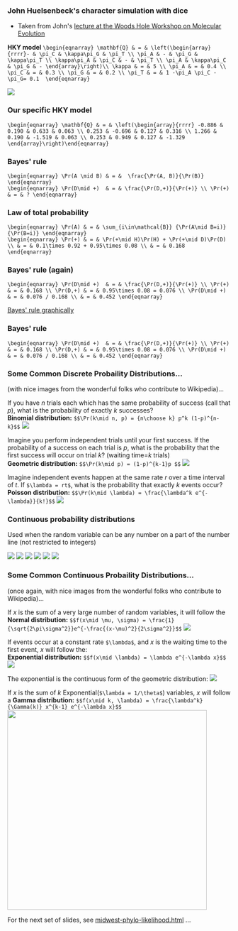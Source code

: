 ### John Huelsenbeck's character simulation with dice

  * Taken from John's [lecture at the Woods Hole Workshop on Molecular Evolution](https://molevol.mbl.edu/images/1/1a/WoodsHole2012_1.pdf)



**HKY model**
`\begin{eqnarray}
\mathbf{Q} & = & \left(\begin{array}{rrrr}- & \pi_C & \kappa\pi_G & \pi_T \\
	\pi_A & - & \pi_G & \kappa\pi_T \\ \kappa\pi_A & \pi_C & - & \pi_T \\
	\pi_A & \kappa\pi_C & \pi_G & - \end{array}\right)\\
	\kappa & = & 5 \\
		\pi_A & = & 0.4 \\
		\pi_C & = & 0.3 \\
		\pi_G & = & 0.2 \\
		\pi_T & = & 1 -\pi_A \pi_C - \pi_G= 0.1 
\end{eqnarray}`



<img src="images/hky-figure.png"/>



### Our specific HKY model
`\begin{eqnarray}
\mathbf{Q} & = & \left(\begin{array}{rrrr} -0.886 &  0.190 & 0.633 & 0.063 \\ 0.253 & -0.696 & 0.127 & 0.316 \\ 1.266 & 0.190 & -1.519 & 0.063 \\ 0.253 & 0.949 & 0.127 & -1.329 \end{array}\right)\end{eqnarray}`



### Bayes' rule
`\begin{eqnarray}
\Pr(A \mid B) & = &  \frac{\Pr(A, B)}{\Pr(B)}
\end{eqnarray}`
<br />
`\begin{eqnarray}
\Pr(D\mid +)  & = & \frac{\Pr(D,+)}{\Pr(+)} \\
\Pr(+) & = & ?
\end{eqnarray}`




### Law of total probability
`\begin{eqnarray}
\Pr(A) & = & \sum_{i\in\mathcal{B}} {\Pr(A\mid B=i)}{\Pr(B=i)}
\end{eqnarray}`
<br />
`\begin{eqnarray}
\Pr(+) & = & \Pr(+\mid H)\Pr(H) + \Pr(+\mid D)\Pr(D) \\
& = & 0.1\times 0.92 + 0.95\times 0.08 \\
& = & 0.168
\end{eqnarray}`




### Bayes' rule (again)
`\begin{eqnarray}
\Pr(D\mid +)  & = & \frac{\Pr(D,+)}{\Pr(+)} \\
\Pr(+) & = & 0.168 \\
\Pr(D,+) & = & 0.95\times 0.08 = 0.076 \\
\Pr(D\mid +)  & = & 0.076 / 0.168 \\
& = & 0.452
\end{eqnarray}`




<a href="./bayesgraph.html" target="_blank">Bayes' rule graphically</a>




### Bayes' rule
`\begin{eqnarray}
\Pr(D\mid +)  & = & \frac{\Pr(D,+)}{\Pr(+)} \\
\Pr(+) & = & 0.168 \\
\Pr(D,+) & = & 0.95\times 0.08 = 0.076 \\
\Pr(D\mid +)  & = & 0.076 / 0.168 \\
& = & 0.452
\end{eqnarray}`



### Some Common Discrete Probaility Distributions...

(with nice images from the wonderful folks who contribute to Wikipedia)...




If you have *n* trials each which has the same probability of
success (call that *p*), what is the probability of exactly *k* successes?
<br />**Binomial distribution:**
`$$\Pr(k\mid n, p) = {n\choose k} p^k (1-p)^{n-k}$$`
<img src="images/wikimedia/Binomial_distribution_pmf.svg"/>



Imagine you perform independent trials until your first success.
If the probability of a success on each trial is *p*, what is the
probability that the first success will occur on trial *k*? (waiting time=*k* trials)
<br />**Geometric distribution:**
`$$\Pr(k\mid p) = (1-p)^{k-1}p $$`
<img src="images/wikimedia/Geometric_pmf.svg"/>



Imagine independent events happen at the same rate *r* over a time
interval of *t*. If `$\lambda = rt$`, what is the probability
that exactly *k* events occur?
<br />**Poisson distribution:**
`$$\Pr(k\mid \lambda) = \frac{\lambda^k e^{-\lambda}}{k!}$$`
<img src="images/wikimedia/Poisson_pmf.svg"/>



### Continuous probability distributions
Used when the random variable can be any number on a part 
of the number line (not restricted to integers)



<img src="images/by-paul-lewis/probability-density-0.png"/>



<img src="images/by-paul-lewis/probability-density-1.png"/>



<img src="images/by-paul-lewis/probability-density-2.png"/>



<img src="images/by-paul-lewis/probability-density-3.png"/>



<img src="images/by-paul-lewis/probability-density-4.png"/>



<img src="images/by-paul-lewis/probability-density-5.png"/>



### Some Common Continuous Probaility Distributions...

(once again, with nice images from the wonderful folks who contribute to Wikipedia)...



If *x* is the sum of a very large number of random variables,
it will follow the 
<br />**Normal distribution:**
`$$f(x\mid \mu, \sigma) = \frac{1}{\sqrt{2\pi\sigma^2}}e^{-\frac{(x-\mu)^2}{2\sigma^2}}$$`
<img src="images/wikimedia/Normal_Distribution_PDF.svg"/>



If events occur at a constant rate `$\lambda$`, and
*x* is the 
waiting time to the first event, *x* will follow the:
<br />**Exponential distribution:**
`$$f(x\mid \lambda) = \lambda e^{-\lambda x}$$`
<img src="images/wikimedia/Exponential_pdf.svg"/>


The exponential is the continuous form of the geometric distribution:
<img src="images/wikimedia/Geometric_pmf.svg"/>




If *x* is the sum of *k* Exponential(`$\lambda = 1/\theta$`) variables,
*x* will follow a  **Gamma distribution:**
`$$f(x\mid k, \lambda) = \frac{\lambda^k}{\Gamma(k)} x^{k-1} e^{-\lambda x}$$`
<img height="450" src="images/wikimedia/Gamma_distribution_pdf.svg"/>



For the next set of slides, see 
<a href="./midwest-phylo-likelihood.html">midwest-phylo-likelihood.html</a> ...

